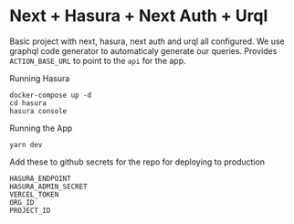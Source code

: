 Next + Hasura + Next Auth + Urql
===

Basic project with next, hasura, next auth and urql all configured.
We use graphql code generator to automaticaly generate our queries.
Provides `ACTION_BASE_URL` to point to the `api` for the app.

Running Hasura
```
docker-compose up -d
cd hasura
hasura console
```

Running the App
```
yarn dev
```

Add these to github secrets for the repo for deploying to production

```
HASURA_ENDPOINT
HASURA_ADMIN_SECRET
VERCEL_TOKEN
ORG_ID
PROJECT_ID
````
